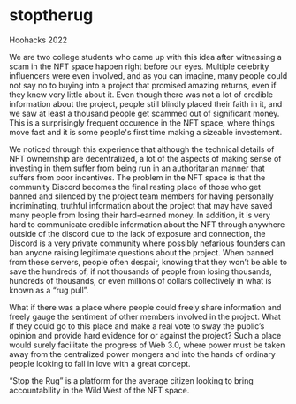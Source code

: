 # stoptherug
Hoohacks 2022

We are two college students who came up with this idea after witnessing a scam in the NFT space happen right before our eyes. Multiple celebrity influencers were even involved, and as you can imagine, many people could not say no to buying into a project that promised amazing returns, even if they knew very little about it. Even though there was not a lot of credible information about the project, people still blindly placed their faith in it, and we saw at least a thousand people get scammed out of significant money. This is a surprisingly frequent occurence in the NFT space, where things move fast and it is some people's first time making a sizeable investement.

We noticed through this experience that although the technical details of NFT ownernship are decentralized, a lot of the aspects of making sense of investing in them suffer from being run in an authoritarian manner that suffers from poor incentives. The problem in the NFT space is that the community Discord becomes the final resting place of those who get banned and silenced by the project team members for having personally incriminating, truthful information about the project that may have saved many people from losing their hard-earned money. In addition, it is very hard to communicate credible information about the NFT through anywhere outside of the discord due to the lack of exposure and connection, the Discord is a very private community where possibly nefarious founders can ban anyone raising legitimate questions about the project. When banned from these servers, people often despair, knowing that they won’t be able to save the hundreds of, if not thousands of people from losing thousands, hundreds of thousands, or even millions of dollars collectively in what is known as a “rug pull”. 

What if there was a place where people could freely share information and freely gauge the sentiment of other members involved in the project. What if they could go to this place and make a real vote to sway the public’s opinion and provide hard evidence for or against the project? Such a place would surely facilitate the progress of Web 3.0, where power must be taken away from the centralized power mongers and into the hands of ordinary people looking to fall in love with a great concept.

“Stop the Rug” is a platform for the average citizen looking to bring accountability in the Wild West of the NFT space.
